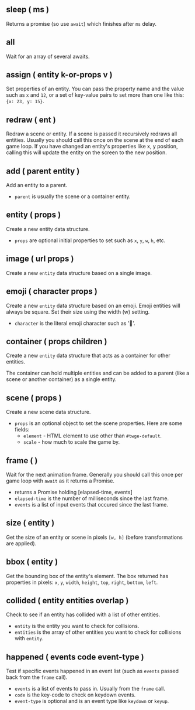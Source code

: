 ##  sleep  ( ms )

Returns a promise (so use `await`) which finishes after `ms` delay.

##  all

Wait for an array of several awaits.

##  assign  ( entity k-or-props v )

Set properties of an entity.
  You can pass the property name and the value such as `x` and `12`,
  or a set of key-value pairs to set more than one like this: `{x: 23, y: 15}`.

##  redraw  ( ent )

Redraw a scene or entity. If a scene is passed it recursively redraws all entities.
  Usually you should call this once on the scene at the end of each game loop.
  If you have changed an entity's properties like x, y position,
  calling this will update the entity on the screen to the new position.

##  add  ( parent entity )

Add an entity to a parent.
  
  - `parent` is usually the scene or a container entity.

##  entity  ( props )

Create a new entity data structure.

  - `props` are optional initial properties to set such as `x`, `y`, `w`, `h`, etc.

##  image  ( url props )

Create a new `entity` data structure based on a single image.

##  emoji  ( character props )

Create a new `entity` data structure based on an emoji.
  Emoji entities will always be square. Set their size using the width (w) setting.
  
  - `character` is the literal emoji character such as '👻'.

##  container  ( props children )

Create a new `entity` data structure that acts as a container for other entities.
  
  The container can hold multiple entities and can be added to a parent (like a scene or another container) as a single entity.

##  scene  ( props )

Create a new scene data structure.
  
  - `props` is an optional object to set the scene properties. Here are some fields:
    - `element` - HTML element to use other than `#twge-default`.
    - `scale` - how much to scale the game by.

##  frame  (  )

Wait for the next animation frame.
  Generally you should call this once per game loop with `await` as it returns a Promise.

  - returns a Promise holding [elapsed-time, events]
  - `elapsed-time` is the number of milliseconds since the last frame.
  - `events` is a list of input events that occured since the last frame.

##  size  ( entity )

Get the size of an entity or scene in pixels `[w, h]` (before transformations are applied).

##  bbox  ( entity )

Get the bounding box of the entity's element.
  The box returned has properties in pixels: `x`, `y`, `width`, `height`, `top`, `right`, `bottom`, `left`.

##  collided  ( entity entities overlap )

Check to see if an entity has collided with a list of other entities.

  - `entity` is the entity you want to check for collisions.
  - `entities` is the array of other entities you want to check for collisions with `entity`.

##  happened  ( events code event-type )

Test if specific events happened in an event list (such as `events` passed back from the `frame` call).
  
  - `events` is a list of events to pass in. Usually from the `frame` call.
  - `code` is the key-code to check on keydown events.
  - `event-type` is optional and is an event type like `keydown` or `keyup`.

